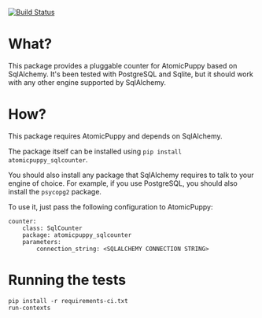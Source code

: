 [![Build Status](https://travis-ci.org/madedotcom/atomicpuppy-sqlcounter.svg?branch=master)](https://travis-ci.org/madedotcom/atomicpuppy-sqlcounter)


What?
=============

This package provides a pluggable counter for AtomicPuppy based on SqlAlchemy.
It's been tested with PostgreSQL and Sqlite, but it should work with any other engine supported by SqlAlchemy.


How?
=============

This package requires AtomicPuppy and depends on SqlAlchemy.

The package itself can be installed using `pip install atomicpuppy_sqlcounter`.

You should also install any package that SqlAlchemy requires to talk to your engine of choice.
For example, if you use PostgreSQL, you should also install the `psycopg2` package.

To use it, just pass the following configuration to AtomicPuppy:

```
counter:
    class: SqlCounter
    package: atomicpuppy_sqlcounter
    parameters:
        connection_string: <SQLALCHEMY CONNECTION STRING>
```


Running the tests
=============

```
pip install -r requirements-ci.txt
run-contexts
```
